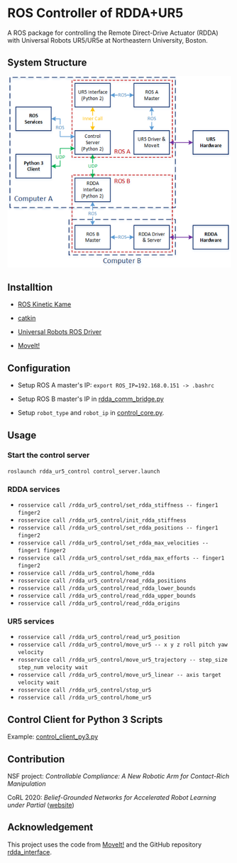 # ROS Controller of RDDA+UR5 

A ROS package for controlling the Remote Direct-Drive Actuator (RDDA) with Universal Robots UR5/UR5e at Northeastern University, Boston.

## System Structure

![system_structure.png](./img/system_structure.png)

## Installtion

- [ROS Kinetic Kame](http://wiki.ros.org/kinetic/Installation/Ubuntu)

- [catkin](http://wiki.ros.org/catkin)

- [Universal Robots ROS Driver](https://github.com/UniversalRobots/Universal_Robots_ROS_Driver)

- [MoveIt!](https://moveit.ros.org/install/)

## Configuration

- Setup ROS A master's IP: `export ROS_IP=192.168.0.151 -> .bashrc`

- Setup ROS B master's IP in [rdda_comm_bridge.py](./scripts/rdda/rdda_comm_bridge.py#L87)

- Setup `robot_type` and `robot_ip` in [control_core.py](./scripts/control_core.py#L17).

## Usage

### Start the control server

`roslaunch rdda_ur5_control control_server.launch`

### RDDA services

- `rosservice call /rdda_ur5_control/set_rdda_stiffness -- finger1 finger2`
- `rosservice call /rdda_ur5_control/init_rdda_stiffness`
- `rosservice call /rdda_ur5_control/set_rdda_positions -- finger1 finger2`
- `rosservice call /rdda_ur5_control/set_rdda_max_velocities -- finger1 finger2`
- `rosservice call /rdda_ur5_control/set_rdda_max_efforts -- finger1 finger2`
- `rosservice call /rdda_ur5_control/home_rdda`
- `rosservice call /rdda_ur5_control/read_rdda_positions`
- `rosservice call /rdda_ur5_control/read_rdda_lower_bounds`
- `rosservice call /rdda_ur5_control/read_rdda_upper_bounds`
- `rosservice call /rdda_ur5_control/read_rdda_origins`

### UR5 services

- `rosservice call /rdda_ur5_control/read_ur5_position`
- `rosservice call /rdda_ur5_control/move_ur5 -- x y z roll pitch yaw velocity`
- `rosservice call /rdda_ur5_control/move_ur5_trajectory -- step_size step_num velocity wait`
- `rosservice call /rdda_ur5_control/move_ur5_linear -- axis target velocity wait`
- `rosservice call /rdda_ur5_control/stop_ur5`
- `rosservice call /rdda_ur5_control/home_ur5`

## Control Client for Python 3 Scripts

Example: [control_client_py3.py](./client/control_client_py3.py)

## Contribution

NSF project: *Controllable Compliance: A New Robotic Arm for Contact-Rich Manipulation*

CoRL 2020: *Belief-Grounded Networks for Accelerated Robot Learning under Partial* ([website](https://sites.google.com/view/bgn-pomdp))

## Acknowledgement

This project uses the code from [MoveIt!](https://moveit.ros.org/) and the GitHub repository 
[rdda_interface](https://github.com/RoboticsCollaborative/rdda_interface).
